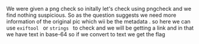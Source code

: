   We were given a png check so initally let's check using pngcheck and we find nothing suspicious. So as the question suggests we need more information of the original pic
  which wii be the metadata . so here we can use ```exiftool ``` or ```strings ``` to check and we will be getting a link and in that we have text in base-64 so if we convert to text we get the flag
